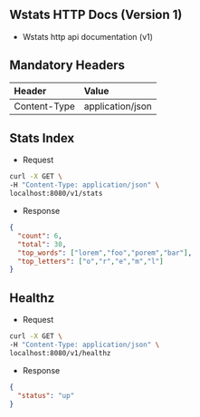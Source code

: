 ## Wstats HTTP Docs (Version 1)

* Wstats http api documentation (v1)

## Mandatory Headers

|Header|Value|
|:--|:--|
|Content-Type|application/json|

## Stats Index
- Request
```bash
curl -X GET \
-H "Content-Type: application/json" \
localhost:8080/v1/stats
```

- Response
```json
{
  "count": 6,
  "total": 30,
  "top_words": ["lorem","foo","porem","bar"],
  "top_letters": ["o","r","e","m","l"]
}
```

## Healthz
- Request
```bash
curl -X GET \
-H "Content-Type: application/json" \
localhost:8080/v1/healthz
```

- Response
```json
{
  "status": "up"
}
```
